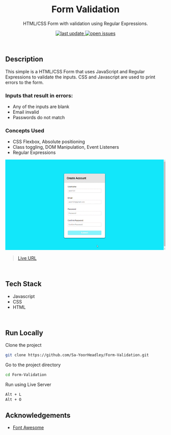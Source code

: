<div align="center">

  <h1>Form Validation</h1>
  
  <p>
    HTML/CSS Form with validation using Regular Expressions.
  </p>
  
<!-- Badges -->
<p>
  <a href="">
    <img src="https://img.shields.io/github/last-commit/Sa-YoorHeadley/Form-Validation" alt="last update" />
  </a>
  <a href="https://github.com/Sa-YoorHeadley/Form-Validation/issues/">
    <img src="https://img.shields.io/github/issues/Sa-YoorHeadley/Form-Validation" alt="open issues" />
  </a>
</p>
</div>

<br />

## Description 
This simple is a HTML/CSS Form that uses JavaScript and Regular Expressions to validate the inputs. CSS and Javascript are used to print errors to the form.
### Inputs that result in errors:
- Any of the inputs are blank
- Email invalid
- Passwords do not match

### Concepts Used
- CSS Flexbox, Absolute positioning
- Class toggling, DOM Manipulation, Event Listeners
- Regular Expressions

<!-- Video -->
<div align="center"> 
  <img src="https://github.com/Sa-YoorHeadley/Form-Validation/blob/main/assets/Preview.gif?raw=true" alt="screenshot" />
</div>

> [Live URL](https://sa-yoorheadley.github.io/Form-Validation/)

<br />

<!-- TechStack -->
## Tech Stack
  <ul>
    <li>Javascript</li>
    <li>CSS</li>
    <li>HTML</li>
  </ul>

<br />

<!-- Run Locally -->
## Run Locally

Clone the project

```bash
git clone https://github.com/Sa-YoorHeadley/Form-Validation.git
```

Go to the project directory

```bash
cd Form-Validation
```

Run using Live Server
```
Alt + L 
Alt + O
```

<!-- Acknowledgements -->
## Acknowledgements

- [Font Awesome](https://fontawesome.com)
